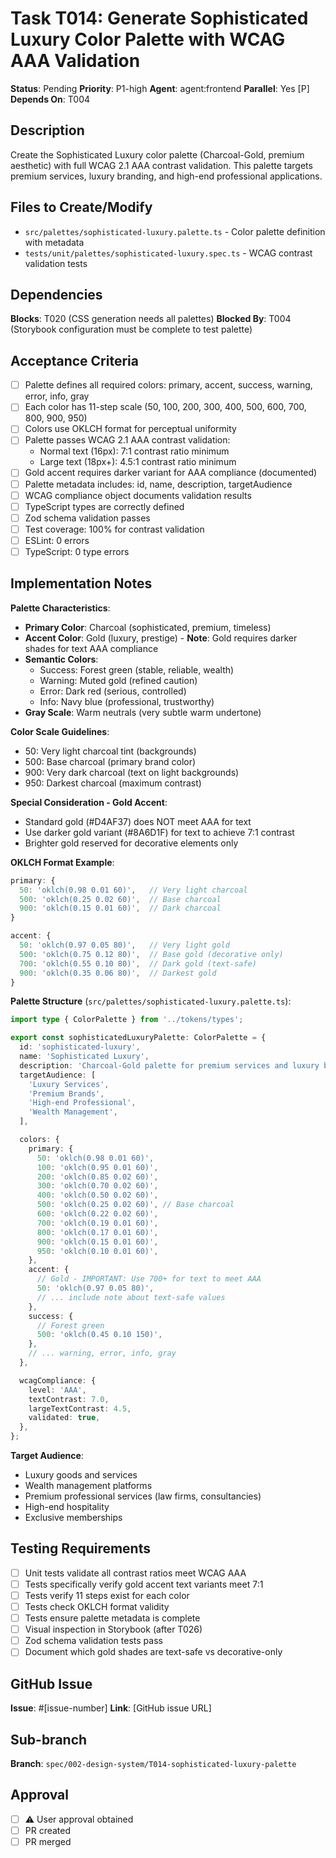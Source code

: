 # Task T014: Generate Sophisticated Luxury Color Palette with WCAG AAA Validation

**Status**: Pending
**Priority**: P1-high
**Agent**: agent:frontend
**Parallel**: Yes [P]
**Depends On**: T004

## Description

Create the Sophisticated Luxury color palette (Charcoal-Gold, premium aesthetic) with full WCAG 2.1 AAA contrast validation. This palette targets premium services, luxury branding, and high-end professional applications.

## Files to Create/Modify

- `src/palettes/sophisticated-luxury.palette.ts` - Color palette definition with metadata
- `tests/unit/palettes/sophisticated-luxury.spec.ts` - WCAG contrast validation tests

## Dependencies

**Blocks**: T020 (CSS generation needs all palettes)
**Blocked By**: T004 (Storybook configuration must be complete to test palette)

## Acceptance Criteria

- [ ] Palette defines all required colors: primary, accent, success, warning, error, info, gray
- [ ] Each color has 11-step scale (50, 100, 200, 300, 400, 500, 600, 700, 800, 900, 950)
- [ ] Colors use OKLCH format for perceptual uniformity
- [ ] Palette passes WCAG 2.1 AAA contrast validation:
  - Normal text (16px): 7:1 contrast ratio minimum
  - Large text (18px+): 4.5:1 contrast ratio minimum
- [ ] Gold accent requires darker variant for AAA compliance (documented)
- [ ] Palette metadata includes: id, name, description, targetAudience
- [ ] WCAG compliance object documents validation results
- [ ] TypeScript types are correctly defined
- [ ] Zod schema validation passes
- [ ] Test coverage: 100% for contrast validation
- [ ] ESLint: 0 errors
- [ ] TypeScript: 0 type errors

## Implementation Notes

**Palette Characteristics**:

- **Primary Color**: Charcoal (sophisticated, premium, timeless)
- **Accent Color**: Gold (luxury, prestige) - **Note**: Gold requires darker shades for text AAA compliance
- **Semantic Colors**:
  - Success: Forest green (stable, reliable, wealth)
  - Warning: Muted gold (refined caution)
  - Error: Dark red (serious, controlled)
  - Info: Navy blue (professional, trustworthy)
- **Gray Scale**: Warm neutrals (very subtle warm undertone)

**Color Scale Guidelines**:

- 50: Very light charcoal tint (backgrounds)
- 500: Base charcoal (primary brand color)
- 900: Very dark charcoal (text on light backgrounds)
- 950: Darkest charcoal (maximum contrast)

**Special Consideration - Gold Accent**:

- Standard gold (#D4AF37) does NOT meet AAA for text
- Use darker gold variant (#8A6D1F) for text to achieve 7:1 contrast
- Brighter gold reserved for decorative elements only

**OKLCH Format Example**:

```typescript
primary: {
  50: 'oklch(0.98 0.01 60)',   // Very light charcoal
  500: 'oklch(0.25 0.02 60)',  // Base charcoal
  900: 'oklch(0.15 0.01 60)',  // Dark charcoal
}

accent: {
  50: 'oklch(0.97 0.05 80)',   // Very light gold
  500: 'oklch(0.75 0.12 80)',  // Base gold (decorative only)
  700: 'oklch(0.55 0.10 80)',  // Dark gold (text-safe)
  900: 'oklch(0.35 0.06 80)',  // Darkest gold
}
```

**Palette Structure** (`src/palettes/sophisticated-luxury.palette.ts`):

```typescript
import type { ColorPalette } from '../tokens/types';

export const sophisticatedLuxuryPalette: ColorPalette = {
  id: 'sophisticated-luxury',
  name: 'Sophisticated Luxury',
  description: 'Charcoal-Gold palette for premium services and luxury branding',
  targetAudience: [
    'Luxury Services',
    'Premium Brands',
    'High-end Professional',
    'Wealth Management',
  ],

  colors: {
    primary: {
      50: 'oklch(0.98 0.01 60)',
      100: 'oklch(0.95 0.01 60)',
      200: 'oklch(0.85 0.02 60)',
      300: 'oklch(0.70 0.02 60)',
      400: 'oklch(0.50 0.02 60)',
      500: 'oklch(0.25 0.02 60)', // Base charcoal
      600: 'oklch(0.22 0.02 60)',
      700: 'oklch(0.19 0.01 60)',
      800: 'oklch(0.17 0.01 60)',
      900: 'oklch(0.15 0.01 60)',
      950: 'oklch(0.10 0.01 60)',
    },
    accent: {
      // Gold - IMPORTANT: Use 700+ for text to meet AAA
      50: 'oklch(0.97 0.05 80)',
      // ... include note about text-safe values
    },
    success: {
      // Forest green
      500: 'oklch(0.45 0.10 150)',
    },
    // ... warning, error, info, gray
  },

  wcagCompliance: {
    level: 'AAA',
    textContrast: 7.0,
    largeTextContrast: 4.5,
    validated: true,
  },
};
```

**Target Audience**:

- Luxury goods and services
- Wealth management platforms
- Premium professional services (law firms, consultancies)
- High-end hospitality
- Exclusive memberships

## Testing Requirements

- [ ] Unit tests validate all contrast ratios meet WCAG AAA
- [ ] Tests specifically verify gold accent text variants meet 7:1
- [ ] Tests verify 11 steps exist for each color
- [ ] Tests check OKLCH format validity
- [ ] Tests ensure palette metadata is complete
- [ ] Visual inspection in Storybook (after T026)
- [ ] Zod schema validation tests pass
- [ ] Document which gold shades are text-safe vs decorative-only

## GitHub Issue

**Issue**: #[issue-number]
**Link**: [GitHub issue URL]

## Sub-branch

**Branch**: `spec/002-design-system/T014-sophisticated-luxury-palette`

## Approval

- [ ] ⚠️ User approval obtained
- [ ] PR created
- [ ] PR merged
